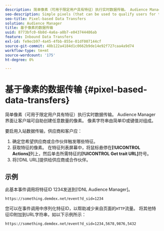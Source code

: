 ```yaml
---
description: 简单像素（可用于限定用户具有特征）执行实时数据传输。 Audience Manager界面让客户端可自助创建任意数量的像素。 像素字符串由简单ID或键值对组成。
seo-description: Simple pixels (that can be used to qualify users for traits) perform real-time data transfers. The Audience Manager interface lets clients create any number of pixels on a self-service basis. Pixel strings consist of simple IDs or key-value pairs.
seo-title: Pixel-based Data Transfers
solution: Audience Manager
title: 基于像素的数据传输
uuid: 8773bfc0-6b8d-4a6a-a8b7-e043744486ab
feature: Inbound Data Transfers
exl-id: fe9ecb97-4a45-4fbb-855e-01df007144cf
source-git-commit: 48b122a4184d1c0662b9de14e92f727caa4a9d74
workflow-type: tm+mt
source-wordcount: '175'
ht-degree: 0%

---
```


# 基于像素的数据传输 {#pixel-based-data-transfers}

简单像素（可用于限定用户具有特征）执行实时数据传输。 Audience Manager界面让客户端可自助创建任意数量的像素。 像素字符串由简单ID或键值对组成。

<!-- c_rt_inbound_pixel_transfers.xml -->

要启用入站数据传输，供应商和客户应：

1. 确定您希望供应商或合作伙伴触发哪些特征。
1. 获取特征的像素。 在特征列表屏幕中，将鼠标悬停在&#x200B;**[!UICONTROL Actions]**&#x200B;列上，然后单击所需特征的&#x200B;**[!UICONTROL Get trait URL]**&#x200B;符号。
1. 将[!DNL URL]提供给供应商或合作伙伴。

## 示例

此基本事件调用将特征ID 1234发送到[!DNL Audience Manager]。

```
https://something.demdex.net/event?d_sid=1234
```

您可以在事件调用中序列化特征ID，以帮助减少来自页面的`HTTP`流量。 将其他特征ID附加到URL字符串，如以下示例所示：

```
https://something.demdex.net/event?d_sid=1234,5678,9876,5432
```
